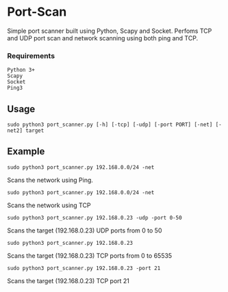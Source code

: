 # Port-Scan
Simple port scanner built using Python, Scapy and Socket. Perfoms TCP and UDP port scan and network scanning using both ping and TCP.

### Requirements

	Python 3+
	Scapy
	Socket
	Ping3

## Usage

	sudo python3 port_scanner.py [-h] [-tcp] [-udp] [-port PORT] [-net] [-net2] target
	
## Example

	sudo python3 port_scanner.py 192.168.0.0/24 -net
Scans the network using Ping.



	sudo python3 port_scanner.py 192.168.0.0/24 -net
Scans the network using TCP



	sudo python3 port_scanner.py 192.168.0.23 -udp -port 0-50
Scans the target (192.168.0.23) UDP ports from 0 to 50



	sudo python3 port_scanner.py 192.168.0.23
Scans the target (192.168.0.23) TCP ports from 0 to 65535



	sudo python3 port_scanner.py 192.168.0.23 -port 21
Scans the target (192.168.0.23) TCP port 21

	
